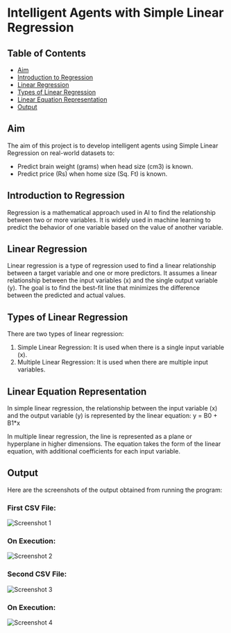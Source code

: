 # Intelligent Agents with Simple Linear Regression

## Table of Contents
- [Aim](#aim)
- [Introduction to Regression](#introduction-to-regression)
- [Linear Regression](#linear-regression)
- [Types of Linear Regression](#types-of-linear-regression)
- [Linear Equation Representation](#linear-equation-representation)
- [Output](#output)

## Aim
The aim of this project is to develop intelligent agents using Simple Linear Regression on real-world datasets to:
- Predict brain weight (grams) when head size (cm3) is known.
- Predict price (Rs) when home size (Sq. Ft) is known.

## Introduction to Regression
Regression is a mathematical approach used in AI to find the relationship between two or more variables. It is widely used in machine learning to predict the behavior of one variable based on the value of another variable.

## Linear Regression
Linear regression is a type of regression used to find a linear relationship between a target variable and one or more predictors. It assumes a linear relationship between the input variables (x) and the single output variable (y). The goal is to find the best-fit line that minimizes the difference between the predicted and actual values.

## Types of Linear Regression
There are two types of linear regression:
1. Simple Linear Regression: It is used when there is a single input variable (x).
2. Multiple Linear Regression: It is used when there are multiple input variables.

## Linear Equation Representation
In simple linear regression, the relationship between the input variable (x) and the output variable (y) is represented by the linear equation:
y = B0 + B1*x

In multiple linear regression, the line is represented as a plane or hyperplane in higher dimensions. The equation takes the form of the linear equation, with additional coefficients for each input variable.

## Output
Here are the screenshots of the output obtained from running the program:

### First CSV File:
![Screenshot 1](https://user-images.githubusercontent.com/57552973/184404115-61170e4b-5404-4e02-8828-6f2860f06989.png)

### On Execution:
![Screenshot 2](https://user-images.githubusercontent.com/57552973/184404147-d0e1360b-b81a-4a48-b2d2-0b32b6239855.png)

### Second CSV File:
![Screenshot 3](https://user-images.githubusercontent.com/57552973/184404191-7ba56831-59de-439a-a329-8d9b470aa1b4.png)

### On Execution:
![Screenshot 4](https://user-images.githubusercontent.com/57552973/184404211-33f5ad35-210c-4c51-b939-a9115f5cf6ea.png)